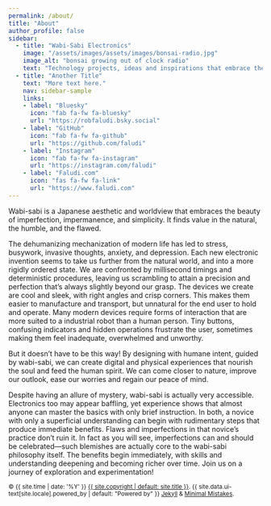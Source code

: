 ```yaml
---
permalink: /about/
title: "About"
author_profile: false
sidebar:
  - title: "Wabi-Sabi Electronics"
    image: "/assets/images/assets/images/bonsai-radio.jpg"
    image_alt: "bonsai growing out of clock radio"
    text: "Technology projects, ideas and inspirations that embrace the beauty of imperfection and the art of simplicity."
  - title: "Another Title"
    text: "More text here."
    nav: sidebar-sample
    links:
    - label: "Bluesky"
      icon: "fab fa-fw fa-bluesky"
      url: "https://robfaludi.bsky.social"
    - label: "GitHub"
      icon: "fab fa-fw fa-github"
      url: "https://github.com/faludi"
    - label: "Instagram"
      icon: "fab fa-fw fa-instagram"
      url: "https://instagram.com/faludi"
    - label: "Faludi.com"
      icon: "fas fa-fw fa-link"
      url: "https://www.faludi.com"
---
```


Wabi-sabi is a Japanese aesthetic and worldview that embraces the beauty of imperfection, impermanence, and simplicity. It finds value in the natural, the humble, and the flawed.

The dehumanizing mechanization of modern life has led to stress, busywork, invasive thoughts, anxiety, and depression. Each new electronic invention seems to take us further from the natural world, and into a more rigidly ordered state. We are confronted by millisecond timings and deterministic procedures, leaving  us scrambling to attain a precision and perfection that’s always slightly beyond our grasp. The devices we create are cool and sleek, with right angles and crisp corners. This makes them easier to manufacture and transport, but unnatural for the end user to hold and operate. Many modern devices require forms of interaction that are more suited to a industrial robot than a human person. Tiny buttons, confusing indicators and hidden operations frustrate the user, sometimes making them feel inadequate, overwhelmed and unworthy.

But it doesn’t have to be this way! By designing with humane intent, guided by wabi-sabi, we can create digital and physical experiences that nourish the soul and feed the human spirit. We can come closer to nature, improve our outlook, ease our worries and regain our peace of mind.

Despite having an allure of mystery, wabi-sabi is actually very accessible. Electronics too may appear baffling, yet experience shows that almost anyone can master the basics with only brief instruction. In both, a novice with only a superficial understanding can begin with rudimentary steps that produce immediate benefits. Flaws and imperfections in that novice’s practice don’t ruin it. In fact as you will see, imperfections can and should be celebrated—such blemishes are actually core to the wabi-sabi philosophy itself. The benefits begin immediately, with skills and understanding deepening and becoming richer over time.
Join us on a journey of exploration and experimentation!




<sub> &copy; {{ site.time | date: '%Y' }} <a href="{{ site.copyright_url | default: site.url }}">{{ site.copyright | default: site.title }}</a>. {{ site.data.ui-text[site.locale].powered_by | default: "Powered by" }} <a href="https://jekyllrb.com" rel="nofollow">Jekyll</a> &amp; <a href="https://mademistakes.com/work/jekyll-themes/minimal-mistakes/" rel="nofollow">Minimal Mistakes</a>.</sub>